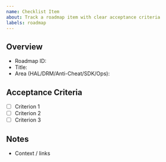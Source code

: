 ```yaml
---
name: Checklist Item
about: Track a roadmap item with clear acceptance criteria
labels: roadmap
---
```


## Overview

- Roadmap ID:
- Title:
- Area (HAL/DRM/Anti-Cheat/SDK/Ops):

## Acceptance Criteria
- [ ] Criterion 1
- [ ] Criterion 2
- [ ] Criterion 3

## Notes
- Context / links
